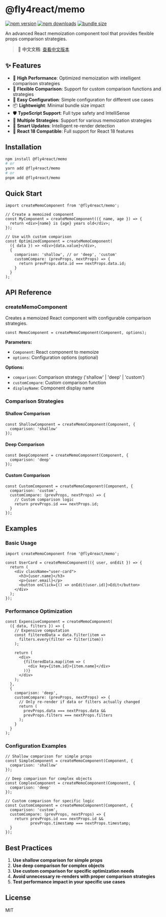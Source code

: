 # @fly4react/memo

[![npm version](https://img.shields.io/npm/v/@fly4react/memo.svg?label=@fly4react/memo)](https://www.npmjs.com/package/@fly4react/memo)
[![npm downloads](https://img.shields.io/npm/dm/@fly4react/memo.svg?label=@fly4react/memo%20downloads)](https://www.npmjs.com/package/@fly4react/memo)
[![bundle size](https://img.shields.io/bundlephobia/minzip/@fly4react/memo.svg?label=@fly4react/memo%20size)](https://bundlephobia.com/package/@fly4react/memo)

An advanced React memoization component tool that provides flexible props comparison strategies.

> 📖 **中文文档**: [查看中文版本](README.zh.md)

## ✨ Features

- 🚀 **High Performance**: Optimized memoization with intelligent comparison strategies
- 🎯 **Flexible Comparison**: Support for custom comparison functions and strategies
- 🔧 **Easy Configuration**: Simple configuration for different use cases
- 📦 **Lightweight**: Minimal bundle size impact
- 🛡️ **TypeScript Support**: Full type safety and IntelliSense
- 🎨 **Multiple Strategies**: Support for various memoization strategies
- 🔄 **Smart Updates**: Intelligent re-render detection
- 📱 **React 18 Compatible**: Full support for React 18 features

## Installation

```bash
npm install @fly4react/memo
# or
yarn add @fly4react/memo
# or
pnpm add @fly4react/memo
```

## Quick Start

```tsx
import createMemoComponent from '@fly4react/memo';

// Create a memoized component
const MyComponent = createMemoComponent(({ name, age }) => {
  return <div>{name} is {age} years old</div>;
});

// Use with custom comparison
const OptimizedComponent = createMemoComponent(
  ({ data }) => <div>{data.value}</div>,
  {
    comparison: 'shallow', // or 'deep', 'custom'
    customCompare: (prevProps, nextProps) => {
      return prevProps.data.id === nextProps.data.id;
    }
  }
);
```

## API Reference

### createMemoComponent

Creates a memoized React component with configurable comparison strategies.

```tsx
const MemoComponent = createMemoComponent(Component, options);
```

**Parameters:**
- `Component`: React component to memoize
- `options`: Configuration options (optional)

**Options:**
- `comparison`: Comparison strategy ('shallow' | 'deep' | 'custom')
- `customCompare`: Custom comparison function
- `displayName`: Component display name

### Comparison Strategies

#### Shallow Comparison
```tsx
const ShallowComponent = createMemoComponent(Component, {
  comparison: 'shallow'
});
```

#### Deep Comparison
```tsx
const DeepComponent = createMemoComponent(Component, {
  comparison: 'deep'
});
```

#### Custom Comparison
```tsx
const CustomComponent = createMemoComponent(Component, {
  comparison: 'custom',
  customCompare: (prevProps, nextProps) => {
    // Custom comparison logic
    return prevProps.id === nextProps.id;
  }
});
```

## Examples

### Basic Usage

```tsx
import createMemoComponent from '@fly4react/memo';

const UserCard = createMemoComponent(({ user, onEdit }) => {
  return (
    <div className="user-card">
      <h3>{user.name}</h3>
      <p>{user.email}</p>
      <button onClick={() => onEdit(user.id)}>Edit</button>
    </div>
  );
});
```

### Performance Optimization

```tsx
const ExpensiveComponent = createMemoComponent(
  ({ data, filters }) => {
    // Expensive computation
    const filteredData = data.filter(item => 
      filters.every(filter => filter(item))
    );
    
    return (
      <div>
        {filteredData.map(item => (
          <div key={item.id}>{item.name}</div>
        ))}
      </div>
    );
  },
  {
    comparison: 'deep',
    customCompare: (prevProps, nextProps) => {
      // Only re-render if data or filters actually changed
      return (
        prevProps.data === nextProps.data &&
        prevProps.filters === nextProps.filters
      );
    }
  }
);
```

### Configuration Examples

```tsx
// Shallow comparison for simple props
const SimpleComponent = createMemoComponent(Component, {
  comparison: 'shallow'
});

// Deep comparison for complex objects
const ComplexComponent = createMemoComponent(Component, {
  comparison: 'deep'
});

// Custom comparison for specific logic
const CustomComponent = createMemoComponent(Component, {
  comparison: 'custom',
  customCompare: (prevProps, nextProps) => {
    return prevProps.id === nextProps.id && 
           prevProps.timestamp === nextProps.timestamp;
  }
});
```

## Best Practices

1. **Use shallow comparison for simple props**
2. **Use deep comparison for complex objects**
3. **Use custom comparison for specific optimization needs**
4. **Avoid unnecessary re-renders with proper comparison strategies**
5. **Test performance impact in your specific use cases**

## License

MIT
